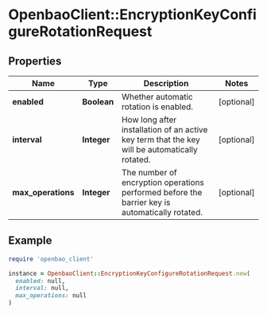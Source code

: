 # OpenbaoClient::EncryptionKeyConfigureRotationRequest

## Properties

| Name | Type | Description | Notes |
| ---- | ---- | ----------- | ----- |
| **enabled** | **Boolean** | Whether automatic rotation is enabled. | [optional] |
| **interval** | **Integer** | How long after installation of an active key term that the key will be automatically rotated. | [optional] |
| **max_operations** | **Integer** | The number of encryption operations performed before the barrier key is automatically rotated. | [optional] |

## Example

```ruby
require 'openbao_client'

instance = OpenbaoClient::EncryptionKeyConfigureRotationRequest.new(
  enabled: null,
  interval: null,
  max_operations: null
)
```

